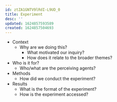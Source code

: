 ```yaml
---
id: ztZA1GNTV9lRdI-L9UD_0
title: Experiment
desc: ''
updated: 1624857593589
created: 1624857504693
---
```


* Context
  * Why are we doing this?
    * What motivated our inquiry?
    * How does it relate to the broader themes?
* Who is it for?
  * Who/what are the perceiving agents?
* Methods
  * How did we conduct the experiment?
* Results
  * What is the format of the experiment?
  * How is the experiment accessed?